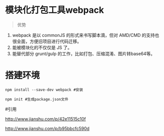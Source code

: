 # 模块化打包工具webpack

> 优势

1. webpack 是以 commonJS 的形式来书写脚本滴，但对 AMD/CMD 的支持也很全面，方便旧项目进行代码迁移。
2. 能被模块化的不仅仅是 JS 了。
3. 能替代部分 grunt/gulp 的工作，比如打包、压缩混淆、图片转base64等。

# 搭建环境
```
npm install --save-dev webpack #安装

npm init #生成package.json文件
```
#引用

http://www.jianshu.com/p/42e11515c10f


http://www.jianshu.com/p/b95bbcfc590d
